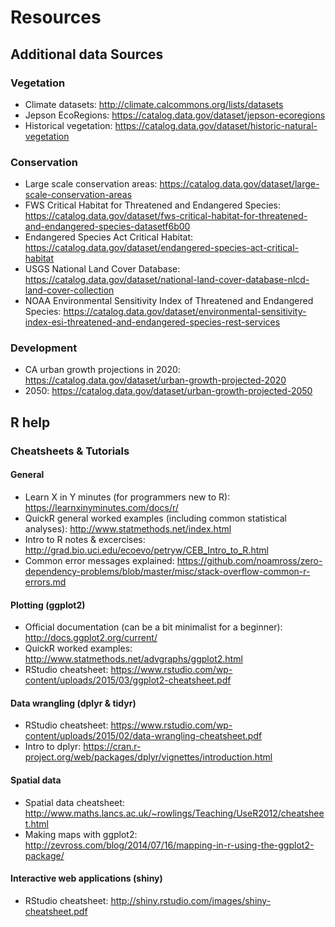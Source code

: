 # Resources  

## Additional data Sources  
### Vegetation  
* Climate datasets: http://climate.calcommons.org/lists/datasets
* Jepson EcoRegions: https://catalog.data.gov/dataset/jepson-ecoregions  
* Historical vegetation: https://catalog.data.gov/dataset/historic-natural-vegetation  

### Conservation  
* Large scale conservation areas: https://catalog.data.gov/dataset/large-scale-conservation-areas    
* FWS Critical Habitat for Threatened and Endangered Species: https://catalog.data.gov/dataset/fws-critical-habitat-for-threatened-and-endangered-species-datasetf6b00   
* Endangered Species Act Critical Habitat: https://catalog.data.gov/dataset/endangered-species-act-critical-habitat   
* USGS National Land Cover Database: https://catalog.data.gov/dataset/national-land-cover-database-nlcd-land-cover-collection   
* NOAA Environmental Sensitivity Index of Threatened and Endangered Species: https://catalog.data.gov/dataset/environmental-sensitivity-index-esi-threatened-and-endangered-species-rest-services   

### Development
* CA urban growth projections in 2020: https://catalog.data.gov/dataset/urban-growth-projected-2020  
* 2050: https://catalog.data.gov/dataset/urban-growth-projected-2050  


## R help  
### Cheatsheets & Tutorials    
#### General
* Learn X in Y minutes (for programmers new to R): https://learnxinyminutes.com/docs/r/
* QuickR general worked examples (including common statistical analyses): http://www.statmethods.net/index.html
* Intro to R notes & excercises: http://grad.bio.uci.edu/ecoevo/petryw/CEB_Intro_to_R.html
* Common error messages explained: https://github.com/noamross/zero-dependency-problems/blob/master/misc/stack-overflow-common-r-errors.md

#### Plotting (ggplot2)
* Official documentation (can be a bit minimalist for a beginner): http://docs.ggplot2.org/current/
* QuickR worked examples: http://www.statmethods.net/advgraphs/ggplot2.html
* RStudio cheatsheet: https://www.rstudio.com/wp-content/uploads/2015/03/ggplot2-cheatsheet.pdf

#### Data wrangling (dplyr & tidyr)
* RStudio cheatsheet: https://www.rstudio.com/wp-content/uploads/2015/02/data-wrangling-cheatsheet.pdf
* Intro to dplyr: https://cran.r-project.org/web/packages/dplyr/vignettes/introduction.html  

#### Spatial data
* Spatial data cheatsheet: http://www.maths.lancs.ac.uk/~rowlings/Teaching/UseR2012/cheatsheet.html
* Making maps with ggplot2: http://zevross.com/blog/2014/07/16/mapping-in-r-using-the-ggplot2-package/

#### Interactive web applications (shiny)
* RStudio cheatsheet: http://shiny.rstudio.com/images/shiny-cheatsheet.pdf


###
